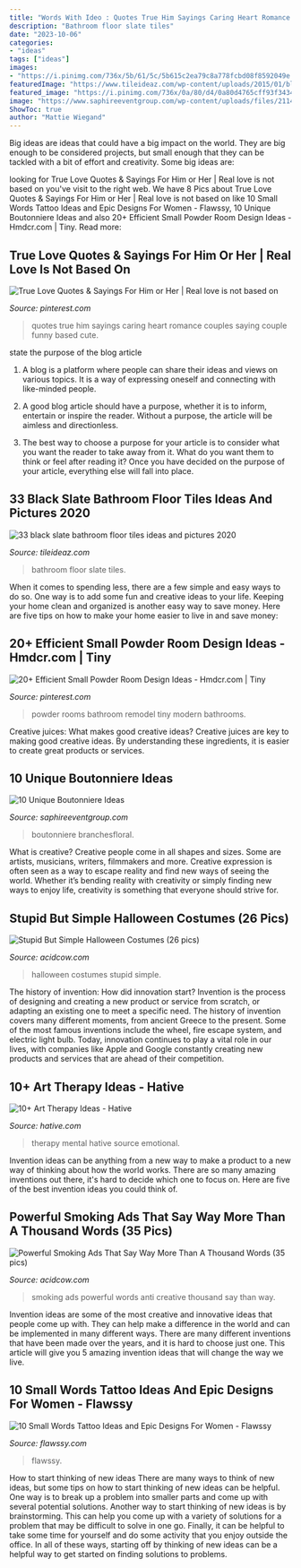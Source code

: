 ```yaml
---
title: "Words With Ideo : Quotes True Him Sayings Caring Heart Romance Couples Saying Couple Funny Based Cute"
description: "Bathroom floor slate tiles"
date: "2023-10-06"
categories:
- "ideas"
tags: ["ideas"]
images:
- "https://i.pinimg.com/736x/5b/61/5c/5b615c2ea79c8a778fcbd08f8592049e.jpg"
featuredImage: "https://www.tileideaz.com/wp-content/uploads/2015/01/black_slate_bathroom_floor_tiles_11.jpg"
featured_image: "https://i.pinimg.com/736x/0a/80/d4/0a80d4765cff93f3434028774c2d114f.jpg"
image: "https://www.saphireeventgroup.com/wp-content/uploads/files/2114/5694/2697/unique_boutonniere_4.jpg"
ShowToc: true
author: "Mattie Wiegand"
---
```



Big ideas are ideas that could have a big impact on the world. They are big enough to be considered projects, but small enough that they can be tackled with a bit of effort and creativity. Some big ideas are: 

	

		
looking for True Love Quotes &amp; Sayings For Him or Her | Real love is not based on you've visit to the right web. We have 8 Pics about True Love Quotes &amp; Sayings For Him or Her | Real love is not based on like 10 Small Words Tattoo Ideas and Epic Designs For Women - Flawssy, 10 Unique Boutonniere Ideas and also 20+ Efficient Small Powder Room Design Ideas - Hmdcr.com | Tiny. Read more:
		
    
## True Love Quotes &amp; Sayings For Him Or Her | Real Love Is Not Based On

<img loading=lazy src="https://i.pinimg.com/736x/5b/61/5c/5b615c2ea79c8a778fcbd08f8592049e.jpg" onerror="this.onerror=null;this.src='https://tse3.mm.bing.net/th?id=OIP.3kWjGsKicdL9q2Y-cfm2GAHaLH&amp;pid=15.1';" alt="True Love Quotes &amp; Sayings For Him or Her | Real love is not based on">

_Source: pinterest.com_

>quotes true him sayings caring heart romance couples saying couple funny based cute. 

	

state the purpose of the blog article
1. A blog is a platform where people can share their ideas and views on various topics. It is a way of expressing oneself and connecting with like-minded people.
2. A good blog article should have a purpose, whether it is to inform, entertain or inspire the reader. Without a purpose, the article will be aimless and directionless.

3. The best way to choose a purpose for your article is to consider what you want the reader to take away from it. What do you want them to think or feel after reading it? Once you have decided on the purpose of your article, everything else will fall into place.

    
## 33 Black Slate Bathroom Floor Tiles Ideas And Pictures 2020

<img loading=lazy src="https://www.tileideaz.com/wp-content/uploads/2015/01/black_slate_bathroom_floor_tiles_11.jpg" onerror="this.onerror=null;this.src='https://tse2.mm.bing.net/th?id=OIP.yzWkeqoGdu9DcqeRxdyY_QHaLP&amp;pid=15.1';" alt="33 black slate bathroom floor tiles ideas and pictures 2020">

_Source: tileideaz.com_

>bathroom floor slate tiles. 

	

When it comes to spending less, there are a few simple and easy ways to do so. One way is to add some fun and creative ideas to your life. Keeping your home clean and organized is another easy way to save money. Here are five tips on how to make your home easier to live in and save money: 

    
## 20+ Efficient Small Powder Room Design Ideas - Hmdcr.com | Tiny

<img loading=lazy src="https://i.pinimg.com/736x/0a/80/d4/0a80d4765cff93f3434028774c2d114f.jpg" onerror="this.onerror=null;this.src='https://tse3.mm.bing.net/th?id=OIP.cEJg-qfveMdDibqmByj6RQHaLH&amp;pid=15.1';" alt="20+ Efficient Small Powder Room Design Ideas - Hmdcr.com | Tiny">

_Source: pinterest.com_

>powder rooms bathroom remodel tiny modern bathrooms. 

	

Creative juices: What makes good creative ideas?
Creative juices are key to making good creative ideas. By understanding these ingredients, it is easier to create great products or services.

    
## 10 Unique Boutonniere Ideas

<img loading=lazy src="https://www.saphireeventgroup.com/wp-content/uploads/files/2114/5694/2697/unique_boutonniere_4.jpg" onerror="this.onerror=null;this.src='https://tse2.mm.bing.net/th?id=OIP.5TqLrgNHkZo4s1fshs03xAAAAA&amp;pid=15.1';" alt="10 Unique Boutonniere Ideas">

_Source: saphireeventgroup.com_

>boutonniere branchesfloral. 

	

What is creative?
Creative people come in all shapes and sizes. Some are artists, musicians, writers, filmmakers and more. Creative expression is often seen as a way to escape reality and find new ways of seeing the world. Whether it’s bending reality with creativity or simply finding new ways to enjoy life, creativity is something that everyone should strive for.

    
## Stupid But Simple Halloween Costumes (26 Pics)

<img loading=lazy src="https://cdn.acidcow.com/pics/20181022/perfection_in_halloween_costumes_02.jpg" onerror="this.onerror=null;this.src='https://tse1.mm.bing.net/th?id=OIP.EVQi6EwNaAPDlzBrHlm1bQAAAA&amp;pid=15.1';" alt="Stupid But Simple Halloween Costumes (26 pics)">

_Source: acidcow.com_

>halloween costumes stupid simple. 

	

The history of invention: How did innovation start?
Invention is the process of designing and creating a new product or service from scratch, or adapting an existing one to meet a specific need. The history of invention covers many different moments, from ancient Greece to the present. Some of the most famous inventions include the wheel, fire escape system, and electric light bulb. Today, innovation continues to play a vital role in our lives, with companies like Apple and Google constantly creating new products and services that are ahead of their competition.

    
## 10+ Art Therapy Ideas - Hative

<img loading=lazy src="https://hative.com/wp-content/uploads/2014/05/art-therapy-ideas/12-art-therapy-ideas.jpg" onerror="this.onerror=null;this.src='https://tse1.mm.bing.net/th?id=OIP.7hIxjGXegd7aaFnlzaj2qAAAAA&amp;pid=15.1';" alt="10+ Art Therapy Ideas - Hative">

_Source: hative.com_

>therapy mental hative source emotional. 

	

Invention ideas can be anything from a new way to make a product to a new way of thinking about how the world works. There are so many amazing inventions out there, it's hard to decide which one to focus on. Here are five of the best invention ideas you could think of.

    
## Powerful Smoking Ads That Say Way More Than A Thousand Words (35 Pics)

<img loading=lazy src="https://cdn.acidcow.com/pics/20161124/creative_anti_smoking_ads_15.jpg" onerror="this.onerror=null;this.src='https://tse3.mm.bing.net/th?id=OIP.y5EXVS8dNXvODl0nqfkRTQHaLH&amp;pid=15.1';" alt="Powerful Smoking Ads That Say Way More Than A Thousand Words (35 pics)">

_Source: acidcow.com_

>smoking ads powerful words anti creative thousand say than way. 

	

Invention ideas are some of the most creative and innovative ideas that people come up with. They can help make a difference in the world and can be implemented in many different ways. There are many different inventions that have been made over the years, and it is hard to choose just one. This article will give you 5 amazing invention ideas that will change the way we live.

    
## 10 Small Words Tattoo Ideas And Epic Designs For Women - Flawssy

<img loading=lazy src="https://www.flawssy.com/wp-content/uploads/2016/06/Small-Meaningful-Word-Tattoos.jpg" onerror="this.onerror=null;this.src='https://tse4.mm.bing.net/th?id=OIP.2f66FyAdRLpezeWj_fsk4QHaJ4&amp;pid=15.1';" alt="10 Small Words Tattoo Ideas and Epic Designs For Women - Flawssy">

_Source: flawssy.com_

>flawssy. 

	

How to start thinking of new ideas
There are many ways to think of new ideas, but some tips on how to start thinking of new ideas can be helpful. One way is to break up a problem into smaller parts and come up with several potential solutions. Another way to start thinking of new ideas is by brainstorming. This can help you come up with a variety of solutions for a problem that may be difficult to solve in one go. Finally, it can be helpful to take some time for yourself and do some activity that you enjoy outside the office. In all of these ways, starting off by thinking of new ideas can be a helpful way to get started on finding solutions to problems.

